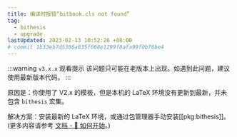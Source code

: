 ```yaml
---
title: 编译时报错“bitbook.cls not found”
tag:
  - bithesis
  - upgrade
lastUpdated: 2023-02-13 10:52:26 +08:00
# commit 1b33eb7d5386a835f668e1299f8afa99f0b76be4
---
```


:::warning `v3.x.x` 观看提示
该问题只可能在老版本上出现。如遇到此问题，建议使用最新版本代码。
:::

原因是：你使用了 V2.x 的模板，但是本机的 LaTeX 环境没有更新到最新，并未包含 `bithesis` 宏集。

解决方案：安装最新的 LaTeX 环境，或通过包管理器手动安装[[pkg:bithesis]]。(更多内容请参考 [文档 - 🍌 如何开始](../guide/getting-started.md)。)
